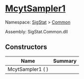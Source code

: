 # [McytSampler1](./McytSampler1.md)

Namespace: [SigStat]() > [Common]()

Assembly: SigStat.Common.dll


## Constructors

| Name | Summary | 
| --- | --- | 
| McytSampler1 (  ) |  | 



